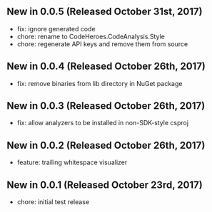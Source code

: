 ## New in 0.0.5 (Released October 31st, 2017)
* fix: ignore generated code
* chore: rename to CodeHeroes.CodeAnalysis.Style
* chore: regenerate API keys and remove them from source

## New in 0.0.4 (Released October 26th, 2017)
* fix: remove binaries from lib directory in NuGet package

## New in 0.0.3 (Released October 26th, 2017)
* fix: allow analyzers to be installed in non-SDK-style csproj

## New in 0.0.2 (Released October 26th, 2017)
* feature: trailing whitespace visualizer

## New in 0.0.1 (Released October 23rd, 2017)
* chore: initial test release